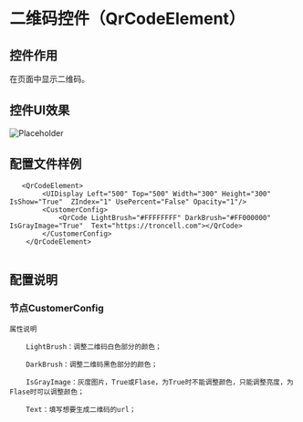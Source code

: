 # 二维码控件（QrCodeElement）

## 控件作用

在页面中显示二维码。

## 控件UI效果

![Placeholder](../../images/QrCodeElement.png)

## 配置文件样例

```
   <QrCodeElement>
	  	<UIDisplay Left="500" Top="500" Width="300" Height="300" IsShow="True"  ZIndex="1" UsePercent="False" Opacity="1"/>
	  	<CustomerConfig>
            <QrCode LightBrush="#FFFFFFFF" DarkBrush="#FF000000" IsGrayImage="True"  Text="https://troncell.com"></QrCode>
		</CustomerConfig>
  	</QrCodeElement>


```
## 配置说明

### 节点CustomerConfig

    属性说明

        LightBrush：调整二维码白色部分的颜色；

        DarkBrush：调整二维码黑色部分的颜色；

        IsGrayImage：灰度图片，True或Flase，为True时不能调整颜色，只能调整亮度，为Flase时可以调整颜色；

        Text：填写想要生成二维码的url；

        




